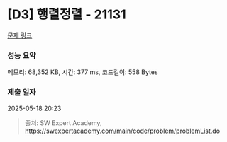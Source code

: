 # [D3] 행렬정렬 - 21131 

[문제 링크](https://swexpertacademy.com/main/code/problem/problemDetail.do?contestProbId=AZCQ28pKbaQDFAUC) 

### 성능 요약

메모리: 68,352 KB, 시간: 377 ms, 코드길이: 558 Bytes

### 제출 일자

2025-05-18 20:23



> 출처: SW Expert Academy, https://swexpertacademy.com/main/code/problem/problemList.do
